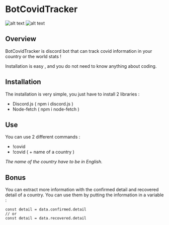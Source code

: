# BotCovidTracker

![alt text](https://media.discordapp.net/attachments/852194366817959936/858444990110760962/unknown.png)
![alt text](https://media.discordapp.net/attachments/852194366817959936/858445100879314947/unknown.png)

## Overview 

BotCovidTracker is discord bot that can track covid information in your country or the world stats ! 

Installation is easy , and you do not need to know anything about coding. 

## Installation

The installation is very simple, you just have to install 2 libraries :

- Discord.js ( npm i discord.js )
- Node-fetch ( npm i node-fetch ) 

## Use 

You can use 2 different commands : 

- !covid 
- !covid ( + name of a country ) 

*The name of the country have to be in English.*

 ## Bonus
 
 You can extract more information with the confirmed detail and recovered detail of a country. 
 You can use them by putting the information in a variable :
 ```
 const detail = data.confirmed.detail
 // or 
 const detail = data.recovered.detail
 ```
